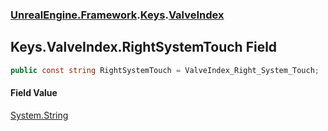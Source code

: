 ### [UnrealEngine.Framework](UnrealEngine_Framework.md 'UnrealEngine.Framework').[Keys](Keys.md 'UnrealEngine.Framework.Keys').[ValveIndex](Keys_ValveIndex.md 'UnrealEngine.Framework.Keys.ValveIndex')
## Keys.ValveIndex.RightSystemTouch Field
```csharp
public const string RightSystemTouch = ValveIndex_Right_System_Touch;
```
#### Field Value
[System.String](https://docs.microsoft.com/en-us/dotnet/api/System.String 'System.String')
